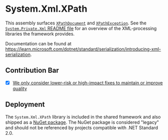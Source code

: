 # System.Xml.XPath
This assembly surfaces [`XPathDocument`](https://learn.microsoft.com/dotnet/api/system.xml.xpath.xpathdocument) and [`XPathException`](https://learn.microsoft.com/dotnet/api/system.xml.xpath.xpathexception). See the [`System.Private.Xml` README file](../System.Private.Xml/README.md) for an overview of the XML-processing libraries the framework provides.

Documentation can be found at https://learn.microsoft.com/dotnet/standard/serialization/introducing-xml-serialization.

## Contribution Bar
- [x] [We only consider lower-risk or high-impact fixes to maintain or improve quality](../../libraries/README.md#primary-bar)

## Deployment
The `System.Xml.XPath` library is included in the shared framework and also shipped as a [NuGet package](https://www.nuget.org/packages/System.Xml.XPath). The NuGet package is considered "legacy" and should not be referenced by projects compatible with .NET Standard 2.0.